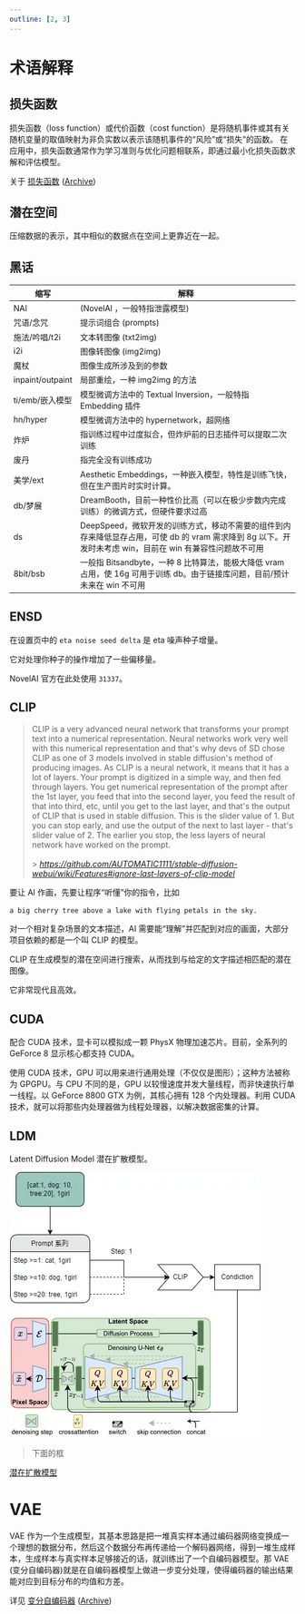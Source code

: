 ```yaml
---
outline: [2, 3]
---
```


# 术语解释

## 损失函数

损失函数（loss function）或代价函数（cost function）是将随机事件或其有关随机变量的取值映射为非负实数以表示该随机事件的“风险”或“损失”的函数。 在应用中，损失函数通常作为学习准则与优化问题相联系，即通过最小化损失函数求解和评估模型。

关于 [损失函数](https://fangkaipeng.com/?p=2056#header-id-16) ([Archive](https://web.archive.org/web/20221102081512/https://fangkaipeng.com/?p=2056))

## 潜在空间

压缩数据的表示，其中相似的数据点在空间上更靠近在一起。

## 黑话

| 缩写             | 解释                                                                                                                                                     |
| ---------------- | -------------------------------------------------------------------------------------------------------------------------------------------------------- |
| NAI              | (NovelAI ，一般特指泄露模型)                                                                                                                             |
| 咒语/念咒        | 提示词组合 (prompts)                                                                                                                                     |
| 施法/吟唱/t2i    | 文本转图像 (txt2img)                                                                                                                                     |
| i2i              | 图像转图像 (img2img)                                                                                                                                     |
| 魔杖             | 图像生成所涉及到的参数                                                                                                                                   |
| inpaint/outpaint | 局部重绘，一种 img2img 的方法                                                                                                                            |
| ti/emb/嵌入模型  | 模型微调方法中的 Textual Inversion，一般特指 Embedding 插件                                                                                              |
| hn/hyper         | 模型微调方法中的 hypernetwork，超网络                                                                                                                    |
| 炸炉             | 指训练过程中过度拟合，但炸炉前的日志插件可以提取二次训练                                                                                                 |
| 废丹             | 指完全没有训练成功                                                                                                                                       |
| 美学/ext         | Aesthetic Embeddings，一种嵌入模型，特性是训练飞快，但在生产图片时实时计算。                                                                             |
| db/梦展          | DreamBooth，目前一种性价比高（可以在极少步数内完成训练）的微调方式，但硬件要求过高                                                                       |
| ds               | DeepSpeed，微软开发的训练方式，移动不需要的组件到内存来降低显存占用，可使 db 的 vram 需求降到 8g 以下。开发时未考虑 win，目前在 win 有兼容性问题故不可用 |
| 8bit/bsb         | 一般指 Bitsandbyte，一种 8 比特算法，能极大降低 vram 占用，使 16g 可用于训练 db。由于链接库问题，目前/预计未来在 win 不可用                              |

## ENSD

在设置页中的 `eta noise seed delta` 是 eta 噪声种子增量。

它对处理你种子的操作增加了一些偏移量。

NovelAI 官方在此处使用 `31337`。

## CLIP

> CLIP is a very advanced neural network that transforms your prompt text into a numerical representation. Neural networks work very well with this numerical representation and that's why devs of SD chose CLIP as one of 3 models involved in stable diffusion's method of producing images. As CLIP is a neural network, it means that it has a lot of layers. Your prompt is digitized in a simple way, and then fed through layers. You get numerical representation of the prompt after the 1st layer, you feed that into the second layer, you feed the result of that into third, etc, until you get to the last layer, and that's the output of CLIP that is used in stable diffusion. This is the slider value of 1. But you can stop early, and use the output of the next to last layer - that's slider value of 2. The earlier you stop, the less layers of neural network have worked on the prompt.  
> <br> > *https://github.com/AUTOMATIC1111/stable-diffusion-webui/wiki/Features#ignore-last-layers-of-clip-model*

要让 AI 作画，先要让程序“听懂”你的指令，比如

```text
a big cherry tree above a lake with flying petals in the sky.
```

对一个相对复杂场景的文本描述，AI 需要能“理解”并匹配到对应的画面，大部分项目依赖的都是一个叫 CLIP 的模型。

CLIP 在生成模型的潜在空间进行搜索，从而找到与给定的文字描述相匹配的潜在图像。

它非常现代且高效。

## CUDA

配合 CUDA 技术，显卡可以模拟成一颗 PhysX 物理加速芯片。目前，全系列的 GeForce 8 显示核心都支持 CUDA。

使用 CUDA 技术，GPU 可以用来进行通用处理（不仅仅是图形）；这种方法被称为 GPGPU。与 CPU 不同的是，GPU 以较慢速度并发大量线程，而非快速执行单一线程。以 GeForce 8800 GTX 为例，其核心拥有 128 个内处理器。利用 CUDA 技术，就可以将那些内处理器做为线程处理器，以解决数据密集的计算。

## LDM

Latent Diffusion Model 潜在扩散模型。

![？](../assets/prompt_draw_fix.webp)

> 下面的框

[潜在扩散模型](https://zhuanlan.zhihu.com/p/573984443)

# VAE

VAE 作为一个生成模型，其基本思路是把一堆真实样本通过编码器网络变换成一个理想的数据分布，然后这个数据分布再传递给一个解码器网络，得到一堆生成样本，生成样本与真实样本足够接近的话，就训练出了一个自编码器模型。那 VAE (变分自编码器)就是在自编码器模型上做进一步变分处理，使得编码器的输出结果能对应到目标分布的均值和方差。

详见 [变分自编码器](http://www.gwylab.com/note-vae.html) ([Archive](https://web.archive.org/web/20221120160430/http://www.gwylab.com/note-vae.html))

